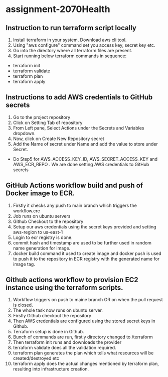 # assignment-2070Health

## Instruction to run terraform script locally
1. Install terraform in your system, Download aws cli tool.
2. Using "aws configure" command set you access key, secret key etc.
3. Go into the directory where all terraform files are present.
4. Start running below terraform commands in sequence:
  * terraform init
  * terraform validate
  * terraform plan
  * terraform apply

## Instructions to add AWS credentials to GitHub secrets
1. Go to the project repository
2. Click on Setting Tab of repository
3. From Left pane, Select Actions under the Secrets and Variables dropdown.
4. Now, click on Create New Repository secret
5. Add the Name of secret under Name and add the value to store under Secret.
* Do Step5 for AWS_ACCESS_KEY_ID, AWS_SECRET_ACCESS_KEY and AWS_ECR_REPO . We are done setting AWS credentials to GitHub secrets

## GitHub Actions workflow build and push of Docker image to ECR.
1. Firstly it checks any push to main branch which triggers the workflow.cre
2. Job runs on ubuntu servers
3. Github Checkout to the repository
4. Setup our aws credentials using the secret keys provided and setting aws-region to us-east-1
5. Login to ecr registry is done.
6. commit hash and timestamp are used to be further used in random name generation for image.
7. docker build command it used to create image and docker push is used to push it to the repository in ECR registry with the generated name for image tag.

## Github actions workflow to provision EC2 instance using the terraform scripts.
1. Workflow triggers on push to maine branch OR on when the pull request is closed.
2. The whole task now runs on ubuntu server.
3. Firstly Github checkout the repository
4. Then AWS credentials are configured using the stored secret keys in Github.
5. Terraform setup is done in Github.
6. Bunch of commands are run, firstly directory changed to /terraform
7. Then terraform init runs and downloads the provider
8. terraform validate does all the validation required.
9. terraform plan generates the plan which tells what resources will be created/destroyed etc
10. terraform apply does the actual changes mentioned by terraform plan, resulting into infrastructure creation.

